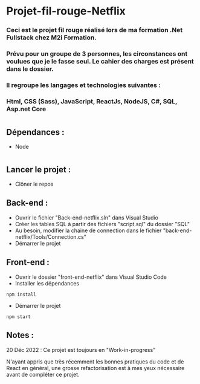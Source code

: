 # Projet-fil-rouge-Netflix

### Ceci est le projet fil rouge réalisé lors de ma formation .Net Fullstack chez M2i Formation.

### Prévu pour un groupe de 3 personnes, les circonstances ont voulues que je le fasse seul. Le cahier des charges est présent dans le dossier.

### Il regroupe les langages et technologies suivantes :

### Html, CSS (Sass), JavaScript, ReactJs, NodeJS, C#, SQL, Asp.net Core

#

## Dépendances :

- Node

#

## Lancer le projet :

- Clôner le repos

## Back-end :

- Ouvrir le fichier "Back-end-netflix.sln" dans Visual Studio
- Créer les tables SQL à partir des fichiers "script.sql" du dossier "SQL"
- Au besoin, modifier la chaine de connection dans le fichier "back-end-netflix/Tools/Connection.cs"
- Démarrer le projet

## Front-end :

- Ouvrir le dossier "front-end-netflix" dans Visual Studio Code
- Installer les dépendances

```
npm install
```

- Démarrer le projet

```
npm start
```

## Notes :

20 Déc 2022 : Ce projet est toujours en "Work-in-progress"

N'ayant appris que très récemment les bonnes pratiques du code et de React en général, une grosse refactorisation est à mes yeux nécessaire avant de compléter ce projet.
